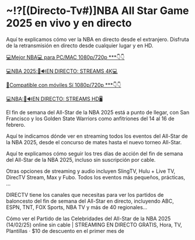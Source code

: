# ~!?[(Directo-Tv#)]NBA All Star Game 2025 en vivo y en directo

Aquí te explicamos cómo ver la NBA en directo desde el extranjero. Disfruta de la retransmisión en directo desde cualquier lugar y en HD.

[💻Mejor NBA💻 para PC/MAC 1080p/720p ***👇👇](https://tinyurl.com/mrxmbb3z)

[💻NBA 2025:📲🔊EN DIRECTO: STREAMS 4K💻](https://tinyurl.com/mrxmbb3z)

[📲Compatible con móviles Sí 1080p/720p ***👇👇](https://tinyurl.com/mrxmbb3z)

[💻NBA:📲🔊EN DIRECTO: STREAMS HD🖥](https://tinyurl.com/mrxmbb3z)

El fin de semana del All-Star de la NBA 2025 está a punto de llegar, con San Francisco y los Golden State Warriors como anfitriones del 14 al 16 de febrero.

Aquí te indicamos dónde ver en streaming todos los eventos del All-Star de la NBA 2025, desde el concurso de mates hasta el nuevo torneo All-Star.

Aquí te explicamos cómo seguir los tres días de acción del fin de semana del All-Star de la NBA 2025, incluso sin suscripción por cable.

Otras opciones de streaming y audio incluyen SlingTV, Hulu + Live TV, DirecTV Stream, Max y Fubo. Todos los eventos más pequeños, prácticas, ...

DIRECTV tiene los canales que necesitas para ver los partidos de baloncesto del fin de semana del All-Star en directo, incluyendo ABC, ESPN, TNT, FOX Sports, NBA TV y más de 40 regionales...

Cómo ver el Partido de las Celebridades del All-Star de la NBA 2025 (14/02/25) online sin cable | STREAMING EN DIRECTO GRATIS, Hora, TV, Plantillas · $10 de descuento en el primer mes de

